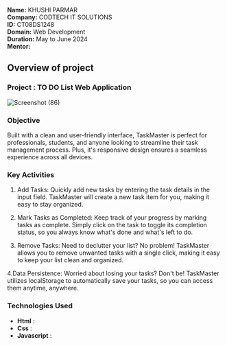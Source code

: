 **Name:** KHUSHI PARMAR         
**Company:** CODTECH IT SOLUTIONS               
**ID:**  CT08DS1248              
**Domain:** Web Development        
**Duration:**  May to June 2024      
**Mentor:**      

##  Overview of project 
### Project : TO DO List Web Application 
    
![Screenshot (86)](https://github.com/KhushiiParmar/CODETECH-TASK1/assets/138864321/18299734-b0ce-4366-86fc-a749d683cf78)

 ###  Objective 
  Built with a clean and user-friendly interface, TaskMaster is perfect for professionals, students, and anyone looking to streamline their task management process. Plus, it's responsive design ensures a seamless experience across all devices.
  
 ### Key Activities
1. Add Tasks: Quickly add new tasks by entering the task details in the input field. TaskMaster will create a new task item for you, making it easy to stay organized.

2. Mark Tasks as Completed: Keep track of your progress by marking tasks as complete. Simply click on the task to toggle its completion status, so you always know what's done and what's left to do.

3. Remove Tasks: Need to declutter your list? No problem! TaskMaster allows you to remove unwanted tasks with a single click, making it easy to keep your list clean and organized.

4.Data Persistence: Worried about losing your tasks? Don't be! TaskMaster utilizes localStorage to automatically save your tasks, so you can access them anytime, anywhere.

 ### Technologies Used 
 -  **Html** :   
 -  **Css** :
 -  **Javascript** :
